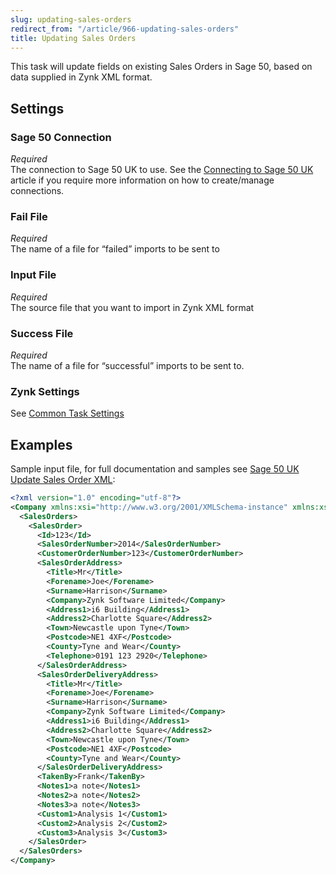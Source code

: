 ```yaml
---
slug: updating-sales-orders
redirect_from: "/article/966-updating-sales-orders"
title: Updating Sales Orders
---
```

This task will update fields on existing Sales Orders in Sage 50, based on data supplied in Zynk XML format.

## Settings
### Sage 50 Connection
_Required_  
The connection to Sage 50 UK to use.  See the [Connecting to Sage 50 UK](connecting-to-sage-50-uk) article if you require more information on how to create/manage connections.

### Fail File
_Required_  
The name of a file for “failed” imports to be sent to   

### Input File
_Required_  
The source file that you want to import in Zynk XML format   

### Success File
_Required_  
The name of a file for “successful” imports to be sent to. 

### Zynk Settings
See [Common Task Settings](common-task-settings)

## Examples
Sample input file, for full documentation and samples see [Sage 50 UK Update Sales Order XML](sage-50-uk-update-sales-order-xml):

```xml
<?xml version="1.0" encoding="utf-8"?>
<Company xmlns:xsi="http://www.w3.org/2001/XMLSchema-instance" xmlns:xsd="http://www.w3.org/2001/XMLSchema">
  <SalesOrders>
    <SalesOrder>
      <Id>123</Id>
      <SalesOrderNumber>2014</SalesOrderNumber>
      <CustomerOrderNumber>123</CustomerOrderNumber>
      <SalesOrderAddress>
        <Title>Mr</Title>
        <Forename>Joe</Forename>
        <Surname>Harrison</Surname>
        <Company>Zynk Software Limited</Company>
        <Address1>i6 Building</Address1>
        <Address2>Charlotte Square</Address2>
        <Town>Newcastle upon Tyne</Town>
        <Postcode>NE1 4XF</Postcode>
        <County>Tyne and Wear</County>
        <Telephone>0191 123 2920</Telephone>
      </SalesOrderAddress>
      <SalesOrderDeliveryAddress>
        <Title>Mr</Title>
        <Forename>Joe</Forename>
        <Surname>Harrison</Surname>
        <Company>Zynk Software Limited</Company>
        <Address1>i6 Building</Address1>
        <Address2>Charlotte Square</Address2>
        <Town>Newcastle upon Tyne</Town>
        <Postcode>NE1 4XF</Postcode>
        <County>Tyne and Wear</County>
      </SalesOrderDeliveryAddress>
      <TakenBy>Frank</TakenBy>
      <Notes1>a note</Notes1>
      <Notes2>a note</Notes2>
      <Notes3>a note</Notes3>
      <Custom1>Analysis 1</Custom1>
      <Custom2>Analysis 2</Custom2>
      <Custom3>Analysis 3</Custom3>
    </SalesOrder>
  </SalesOrders>
</Company>
```